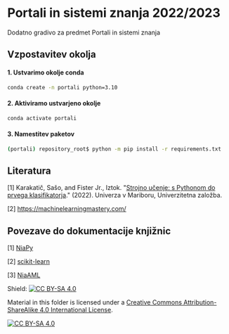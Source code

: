 # Portali in sistemi znanja 2022/2023

Dodatno gradivo za predmet Portali in sistemi znanja

## Vzpostavitev okolja

#### 1. Ustvarimo okolje conda
```bash
conda create -n portali python=3.10
```

#### 2. Aktiviramo ustvarjeno okolje
```bash
conda activate portali
```

#### 3. Namestitev paketov

```bash
(portali) repository_root$ python -m pip install -r requirements.txt
```

## Literatura

[1] Karakatič, Sašo, and Fister Jr., Iztok. "[Strojno učenje: s Pythonom do prvega klasifikatorja](https://press.um.si/index.php/ump/catalog/book/643)." (2022). Univerza v Mariboru, Univerzitetna založba.

[2] https://machinelearningmastery.com/

## Povezave do dokumentacije knjižnic

[1] [NiaPy](www.niapy.org)

[2] [scikit-learn](https://scikit-learn.org/stable/)

[3] [NiaAML](https://github.com/lukapecnik/NiaAML#readme)


Shield: [![CC BY-SA 4.0][cc-by-sa-shield]][cc-by-sa]

Material in this folder is licensed under a
[Creative Commons Attribution-ShareAlike 4.0 International License][cc-by-sa].

[![CC BY-SA 4.0][cc-by-sa-image]][cc-by-sa]

[cc-by-sa]: http://creativecommons.org/licenses/by-sa/4.0/
[cc-by-sa-image]: https://licensebuttons.net/l/by-sa/4.0/88x31.png
[cc-by-sa-shield]: https://img.shields.io/badge/License-CC%20BY--SA%204.0-lightgrey.svg
